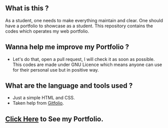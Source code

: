 ## What is this ?

As a student, one needs to make everything maintain and clear.
One should have a portfolio to showcase as a student. This repository
contains the codes which operates my web portfolio.

## Wanna help me improve my Portfolio ?

- Let's do that, open a pull request, I will check it
as soon as possible.
This codes are made under GNU Licence which means anyone can use for their personal use but in positive way.

## What are the language and tools used ?

- Just a simple HTML and CSS.
- Taken help from [Gitfolio](https://github.com/imfunniee/gitfolio).

## [Click Here](https://akhil-si.github.io/) to See my Portfolio.
